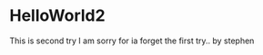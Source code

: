 # HelloWorld2
This is second try 
I am sorry for ia forget the first try..
                 by stephen

